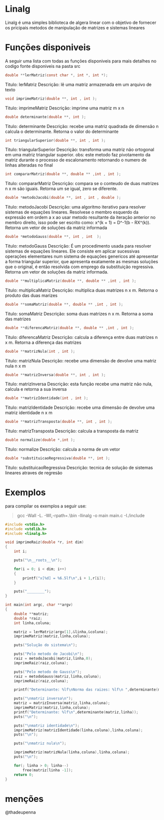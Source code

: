 # Linalg

Linalg é uma simples biblioteca de algera linear com o objetivo de fornecer os pricipais metodos de manipulação de matrizes e sistemas lineares

# Funções disponiveis

A seguir uma lista com todas as funções disponiveis para mais detalhes no codigo fonte disponiveis na pasta src

``` c
double **lerMatriz(const char *, int *, int *);
```
Titulo: lerMatriz
Descrição: lê uma matriz armazenada em um arquivo de texto

``` c
void imprimeMatriz(double **, int , int );
```
Titulo: imprimeMatriz
Descrição: imprime uma matriz m x n

``` c
double determinante(double **, int );
```
Titulo: determinante
Descrição: recebe uma matriz quadrada de dimensão n calcula o determinante. Retorna o valor do determinante  

``` c
int triangularSuperior(double **, int , int );
```
Titulo: triangularSuperior
Descrição: transforma uma matriz não ortogonal em uma matriz triangular superior.
obs: este metodo faz pivotamento da matriz durante o processo de escalonamento retornando o numero de linhas alteradas no final

``` c
int compararMatriz(double **, double ** ,int , int );
```
Titulo: compararMatriz
Descrição: compara se o conteudo de duas matrizes n x m são iguais. Retorna um se igual, zero se diferente.

``` c
double *metodoJacobi(double **, int , int , double );
```
Titulo: metodoJacobi
Descrição:  uma algoritmo iterativo para resolver sistemas de equações lineares. Resolvese o membro esquerdo da expressão em ordem a x ao usar metodo resultante da iteração anterior no membro direito, isso pode ser escrito como: x^(k + 1) = D^-1(b - RX^(k)).
Retorna um vetor de soluções da matriz informada 

``` c
double *metodoGauss(double **, int , int  );
```
Titulo: metodoGauss
Descrição: É um procedimento usada para resolver sistemas de equações lineares. Ele consiste em aplicar sucessivas operações elementares num sistema de equações genericos até apresentar a forma triangular superior, que apresenta exatamente as mesmas soluções que o original, é então resolvida com emprego da substituição regressiva.
Retorna um vetor de soluções da matriz informada.

``` c
double **multiplicaMatriz(double **, double ** ,int , int );
```
Titulo: multiplicaMatriz
Descrição: multiplica duas matrizes n x m. Retorna o produto das duas marizes

``` c
double **somaMatriz(double **, double ** ,int , int );
```
Titulo: somaMatriz
Descrição: soma duas matrizes n x m. Retorna a soma das matrizes

``` c
double **diferencaMatriz(double **, double ** ,int , int );
```
Titulo: diferencaMatriz
Descrição: calcula a diferença entre duas matrizes n x m. Retorna a diferença das matrizes

``` c
double **matrizNula(int , int );
```
Titulo: matrizNula
Descrição: recebe uma dimensão de devolve uma matriz nula n x m

``` c
double **matrizInversa(double **, int , int );
```
Titulo: matrizInversa
Descrição: esta função recebe uma matriz não nula, calcula e retorna a sua inversa

``` c
double **matrizIdentidade(int , int );
```
Titulo: matrizIdentidade
Descrição: recebe uma dimensão de devolve uma matriz identidade n x m 

``` c
double **matrizTransposta(double **, int , int );
```
Titulo: matrizTransposta
Descrição: calcula a transposta da matriz 

``` c
double normalize(double *,int );
```
Titulo: normalize
Descrição: calcula a norma de um vetor

``` c
double *substituicaoRegressiva(double **, int );
```
Titulo: substituicaoRegressiva
Descrição: tecnica de solução de sistemas lineares atraves de regresão


# Exemplos

para compilar os exemplos a seguir use:

>  gcc -Wall -L. -Wl,-rpath=.\bin -llinalg -o main main.c -I./include

``` c
#include <stdio.h>
#include <stdlib.h>
#include <linalg.h>

void imprimeRaiz(double *r, int dim)
{
    int i;

    puts("\n__roots__\n");

    for(i = 0; i < dim; i++)
    {
        printf("x[%d] = %6.5lf\n",i + 1,r[i]);
    }

    puts("________");
}

int main(int argc, char **argv)
{
    double **matriz;
    double *raiz;
    int linha,coluna;

    matriz = lerMatriz(argv[1],&linha,&coluna);
    imprimeMatriz(matriz,linha,coluna);

    puts("Solução do sistema\n");

    puts("Pelo metodo de Jacobi\n");
    raiz = metodoJacobi(matriz,linha,0);
    imprimeRaiz(raiz,coluna);

    puts("Pelo metodo de Gauss\n");
    raiz = metodoGauss(matriz,linha,coluna);
    imprimeRaiz(raiz,coluna);

    printf("Determinante: %lf\nNorma das raizes: %lf\n ",determinante(matriz,linha),normalize(raiz,coluna));

    puts("\nmatriz inversa\n");
    matriz = matrizInversa(matriz,linha,coluna);
    imprimeMatriz(matriz,linha,coluna);
    printf("Determinante: %lf\n",determinante(matriz,linha));
    puts("\n");

    puts("\nmatriz identidade\n");
    imprimeMatriz(matrizIdentidade(linha,coluna),linha,coluna);
    puts("\n");

    puts("\nmatriz nula\n");

    imprimeMatriz(matrizNula(linha,coluna),linha,coluna);
    puts("\n");

    for(; linha > 0; linha--)
        free(matriz[linha -1]);
    return 0;
}

```

# menções

@thadeupenna